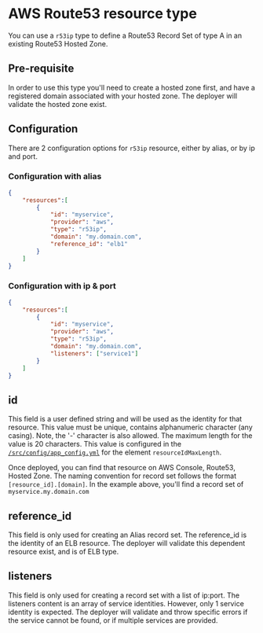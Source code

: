 # AWS Route53 resource type

You can use a `r53ip` type to define a Route53 Record Set of type A in an existing Route53 Hosted Zone.

## Pre-requisite

In order to use this type you'll need to create a hosted zone first, and have a registered domain associated with your hosted zone.
The deployer will validate the hosted zone exist.

## Configuration

There are 2 configuration options for `r53ip` resource, either by alias, or by ip and port.

### Configuration with alias

```json
{
    "resources":[
        {
            "id": "myservice",
            "provider": "aws",
            "type": "r53ip",
            "domain": "my.domain.com",
            "reference_id": "elb1"
        }
    ]
}
```

### Configuration with ip & port

```json
{
    "resources":[
        {
            "id": "myservice",
            "provider": "aws",
            "type": "r53ip",
            "domain": "my.domain.com",
            "listeners": ["service1"]
        }
    ]
}
```

## id

This field is a user defined string and will be used as the identity for that resource.
This value must be unique, contains alphanumeric character (any casing). Note, the '-' character is also allowed.
The maximum length for the value is 20 characters. This value is configured in the [`/src/config/app_config.yml`](/src/config/app_config.yml) for the element `resourceIdMaxLength`.

Once deployed, you can find that resource on AWS Console, Route53, Hosted Zone.
The naming convention for record set follows the format `[resource_id].[domain]`. In the example above, you'll find a record set of `myservice.my.domain.com`

## reference_id

This field is only used for creating an Alias record set.
The reference_id is the identity of an ELB resource.
The deployer will validate this dependent resource exist, and is of ELB type.

## listeners

This field is only used for creating a record set with a list of ip:port.
The listeners content is an array of service identities. However, only 1 service identity is expected.
The deployer will validate and throw specific errors if the service cannot be found, or if multiple services are provided.
